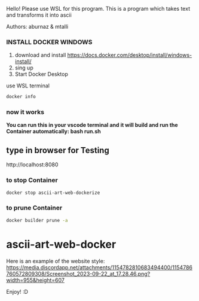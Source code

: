 Hello! Please use WSL for this program.
This is a program which takes text and transforms it into ascii

Authors: aburnaz & mtalli

### INSTALL DOCKER WINDOWS

1. download and install https://docs.docker.com/desktop/install/windows-install/
2. sing up
3. Start Docker Desktop

use WSL terminal
```bash
docker info
```
### now it works
**You can run this in your vscode terminal and it will build and run the Container automatically: bash run.sh**
## type in browser for Testing
http://localhost:8080

### to stop Container
```bash
docker stop ascii-art-web-dockerize
```

### to prune Container
```bash
docker builder prune -a
```


# ascii-art-web-docker

Here is an example of the website style: https://media.discordapp.net/attachments/1154782810683494400/1154786760572809308/Screenshot_2023-09-22_at_17.28.46.png?width=955&height=607

Enjoy! :D